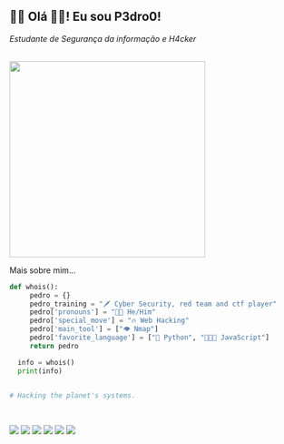 <h2>👩‍💻 Olá 👋🏼! Eu sou P3dro0!</h2>
<p><em>Estudante de Segurança da informação e H4cker</em></p><br>
<img src="https://media1.tenor.com/m/9Pn19IB5kYcAAAAC/hacking-computer-screen.gif" width="345">


<br>

Mais sobre mim...

```python
def whois():
	 pedro = {}
	 pedro_training = "🗡 Cyber Security, red team and ctf player"
	 pedro['pronouns'] = "👦🏻 He/Him"
	 pedro['special_move'] = "🔥 Web Hacking"
	 pedro['main_tool'] = ["👁 Nmap"]
	 pedro['favorite_language'] = ["🐍 Python", "👨🏻‍💻 JavaScript"]
	 return pedro

  info = whois()
  print(info)


# Hacking the planet's systems.
```
<br>

![]((https://camo.githubusercontent.com/7eefb2ba052806d8a9ce69863c2eeb3b03cd5935ead7bd2e9245ae2e705a1adf/68747470733a2f2f696d672e736869656c64732e696f2f62616467652f4c696e75782d4643433632343f7374796c653d666f722d7468652d6261646765266c6f676f3d6c696e7578266c6f676f436f6c6f723d626c61636b))
![](https://camo.githubusercontent.com/ff5bae8b465bd0867d4f1b51360e74b93efc962e62c025001c0af0cdf067d496/68747470733a2f2f696d672e736869656c64732e696f2f62616467652f507974686f6e2d3134333534433f7374796c653d666f722d7468652d6261646765266c6f676f3d707974686f6e266c6f676f436f6c6f723d7768697465)
![](https://camo.githubusercontent.com/a68fdafff2c458721dd1423490517ca3e726b7e3d21eac37ae9d308858a83348/68747470733a2f2f696d672e736869656c64732e696f2f62616467652f4769744875622d3138313731373f7374796c653d666f722d7468652d6261646765266c6f676f3d676974687562266c6f676f436f6c6f723d7768697465)
![](https://camo.githubusercontent.com/f42054b8c6445a50c8c294f84342f67ae2215437b3cf7e9fa70627ffd8c71868/68747470733a2f2f696d672e736869656c64732e696f2f62616467652f4861636b65724f6e652d3439343634393f7374796c653d666f722d7468652d6261646765266c6f676f3d6861636b65726f6e65266c6f676f436f6c6f723d7768697465)
![](https://camo.githubusercontent.com/81820eed5e53cfd238ec3c011ae4b8191e29c3f99c2f88ed100f06ae37abfdc7/68747470733a2f2f696d672e736869656c64732e696f2f62616467652f4d6963726f736f66742d3636363636363f7374796c653d666f722d7468652d6261646765266c6f676f3d6d6963726f736f6674266c6f676f436f6c6f723d7768697465)
![](https://img.shields.io/badge/Kali-268BEE?style=for-the-badge&logo=kalilinux&logoColor=white)

